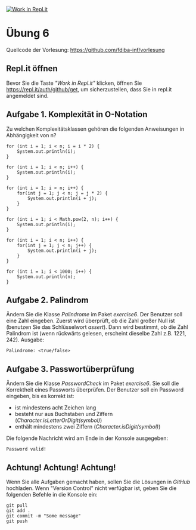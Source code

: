 [![Work in Repl.it](https://classroom.github.com/assets/work-in-replit-14baed9a392b3a25080506f3b7b6d57f295ec2978f6f33ec97e36a161684cbe9.svg)](https://classroom.github.com/online_ide?assignment_repo_id=3581352&assignment_repo_type=AssignmentRepo)
# Übung 6
Quellcode der Vorlesung: https://github.com/fdiba-inf/vorlesung
## Repl.it öffnen
Bevor Sie die Taste _"Work in Repl.it"_ klicken, öffnen Sie https://repl.it/auth/github/get, um sicherzustellen, dass Sie in repl.it angemeldet sind.
## Aufgabe 1. Komplexität in O-Notation
Zu welchen Komplexitätsklassen gehören die folgenden Anweisungen in Abhängigkeit von n?
``` 
for (int i = 1; i < n; i = i * 2) {
    System.out.println(i);
}
``` 
``` 
for (int i = 1; i < n; i++) {
    System.out.println(i);
}
``` 
``` 
for (int i = 1; i < n; i++) {
    for(int j = 1; j < n; j = j * 2) {
        System.out.println(i + j);
    }
}
``` 
``` 
for (int i = 1; i < Math.pow(2, n); i++) {
    System.out.println(i);
}
``` 
``` 
for (int i = 1; i < n; i++) {
    for(int j = 1; j < n; j++) {
        System.out.println(i + j);
    }
}
``` 
``` 
for (int i = 1; i < 1000; i++) {
    System.out.println(n);
}
``` 
## Aufgabe 2. Palindrom
Ändern Sie die Klasse _Palindrome_ im Paket _exercise6_. 
Der Benutzer soll eine Zahl eingeben.
Zuerst wird überprüft, ob die Zahl großer Null ist (benutzen Sie das Schlüsselwort _assert_).
Dann wird bestimmt, ob die Zahl Palindrom ist (wenn rückwärts gelesen, erscheint dieselbe Zahl z.B. 1221, 242).
Ausgabe:
``` 
Palindrome: <true/false>
``` 
## Aufgabe 3. Passwortüberprüfung
Ändern Sie die Klasse _PasswordCheck_ im Paket _exercise6_. 
Sie soll die Korrektheit eines Passworts überprüfen. 
Der Benutzer soll ein Password eingeben, bis es korrekt ist:
* ist mindestens acht Zeichen lang
* besteht nur aus Buchstaben und Ziffern (_Character.isLetterOrDigit(symbol)_)
* enthält mindestens zwei Ziffern (_Character.isDigit(symbol)_)

Die folgende Nachricht wird am Ende in der Konsole ausgegeben:
``` 
Password valid!
``` 
## Achtung! Achtung! Achtung!
Wenn Sie alle Aufgaben gemacht haben, sollen Sie die Lösungen in _GitHub_ hochladen. 
Wenn "Version Control" nicht verfügbar ist, geben Sie die folgenden Befehle in die Konsole ein:
``` 
git pull
git add .
git commit -m "Some message"
git push
``` 
